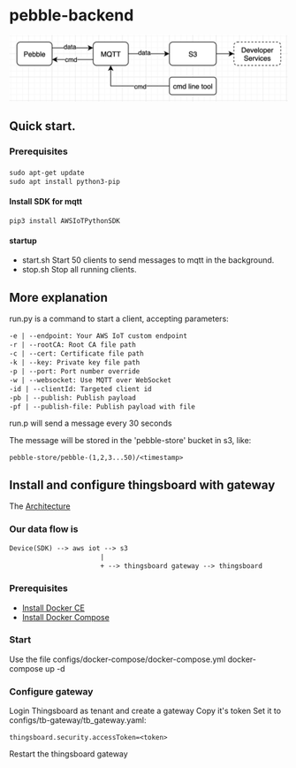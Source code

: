 # pebble-backend

![](backend_arch.png)

## Quick start.
### Prerequisites
####
```
sudo apt-get update
sudo apt install python3-pip
```

#### Install SDK for mqtt
```
pip3 install AWSIoTPythonSDK
```

#### startup
- start.sh   Start 50 clients to send messages to mqtt in the background.
- stop.sh    Stop all running clients.

## More explanation
run.py is a command to start a client, accepting parameters:
```
-e | --endpoint: Your AWS IoT custom endpoint
-r | --rootCA: Root CA file path
-c | --cert: Certificate file path
-k | --key: Private key file path
-p | --port: Port number override
-w | --websocket: Use MQTT over WebSocket
-id | --clientId: Targeted client id
-pb | --publish: Publish payload
-pf | --publish-file: Publish payload with file
```

run.p will send a message every 30 seconds

The message will be stored in the 'pebble-store' bucket in s3, like:
```
pebble-store/pebble-(1,2,3...50)/<timestamp>
```

## Install and configure thingsboard with gateway
The [Architecture](https://thingsboard.io/images/gateway/python-gateway-animd-ff.svg)
### Our data flow is
```
Device(SDK) --> aws iot --> s3
                       |
                       + --> thingsboard gateway --> thingsboard
```

### Prerequisites
- [Install Docker CE](https://docs.docker.com/engine/installation/)
- [Install Docker Compose](https://docs.docker.com/compose/install/)

### Start
Use the file configs/docker-compose/docker-compose.yml
docker-compose up -d

### Configure gateway
Login Thingsboard as tenant and create a gateway
Copy it's token
Set it to configs/tb-gateway/tb_gateway.yaml:
```
thingsboard.security.accessToken=<token>
```
Restart the thingsboard gateway
